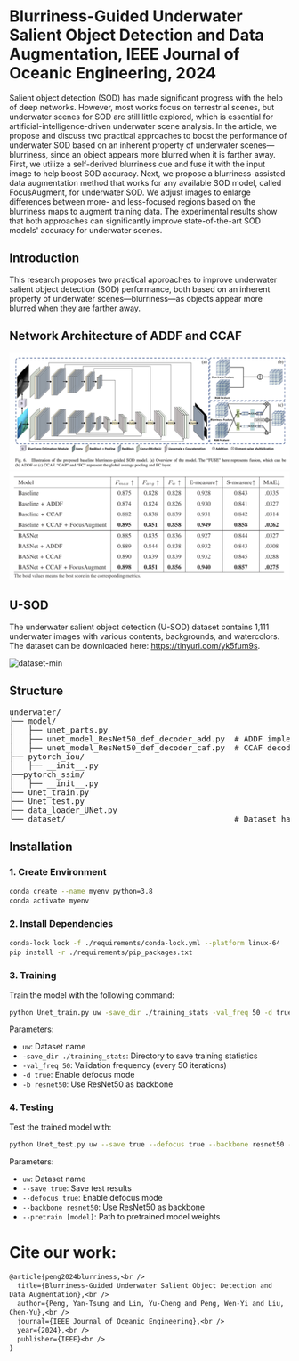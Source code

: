 # Blurriness-Guided Underwater Salient Object Detection and Data Augmentation, IEEE Journal of Oceanic Engineering, 2024
Salient object detection (SOD) has made significant progress with the help of deep networks. However, most works focus on terrestrial scenes, but underwater scenes for SOD are still little explored, which is essential for artificial-intelligence-driven underwater scene analysis. In the article, we propose and discuss two practical approaches to boost the performance of underwater SOD based on an inherent property of underwater scenes—blurriness, since an object appears more blurred when it is farther away. First, we utilize a self-derived blurriness cue and fuse it with the input image to help boost SOD accuracy. Next, we propose a blurriness-assisted data augmentation method that works for any available SOD model, called FocusAugment, for underwater SOD. We adjust images to enlarge differences between more- and less-focused regions based on the blurriness maps to augment training data. The experimental results show that both approaches can significantly improve state-of-the-art SOD models' accuracy for underwater scenes.

## Introduction
This research proposes two practical approaches to improve underwater salient object detection (SOD) performance, both based on an inherent property of underwater scenes—blurriness—as objects appear more blurred when they are farther away.


## Network Architecture of ADDF and CCAF
![Architecture](Figures/Architecture.png)
![Metrics](Figures/Metrics.png)


## U-SOD

The underwater salient object detection (U-SOD) dataset contains 1,111 underwater images with various contents, backgrounds, and watercolors. 
The dataset can be downloaded here: https://tinyurl.com/yk5fum9s.

![dataset-min](https://user-images.githubusercontent.com/56446649/158001100-1c404834-3a14-4999-9911-6e9ff4305ed6.png)


## Structure
<pre>
underwater/
├── model/                      
│   ├── unet_parts.py          
│   ├── unet_model_ResNet50_def_decoder_add.py  # ADDF implementation
│   ├── unet_model_ResNet50_def_decoder_caf.py  # CCAF decoder implementation
├── pytorch_iou/
│   ├── __init__.py
├──pytorch_ssim/
│   ├── __init__.py
├── Unet_train.py             
├── Unet_test.py  
├── data_loader_UNet.py
└── dataset/                                    # Dataset handling code and data
</pre>



## Installation
### 1. Create Environment

```bash
conda create --name myenv python=3.8
conda activate myenv
```

### 2. Install Dependencies

```bash
conda-lock lock -f ./requirements/conda-lock.yml --platform linux-64
pip install -r ./requirements/pip_packages.txt
```

### 3. Training

Train the model with the following command:

```bash
python Unet_train.py uw -save_dir ./training_stats -val_freq 50 -d true -b resnet50
```

Parameters:
- `uw`: Dataset name
- `-save_dir ./training_stats`: Directory to save training statistics
- `-val_freq 50`: Validation frequency (every 50 iterations)
- `-d true`: Enable defocus mode
- `-b resnet50`: Use ResNet50 as backbone

### 4. Testing

Test the trained model with:

```bash
python Unet_test.py uw --save true --defocus true --backbone resnet50 --pretrain [model]
```
Parameters:
- `uw`: Dataset name
- `--save true`: Save test results
- `--defocus true`: Enable defocus mode
- `--backbone resnet50`: Use ResNet50 as backbone
- `--pretrain [model]`: Path to pretrained model weights



# Cite our work:
```
@article{peng2024blurriness,<br />
  title={Blurriness-Guided Underwater Salient Object Detection and Data Augmentation},<br />
  author={Peng, Yan-Tsung and Lin, Yu-Cheng and Peng, Wen-Yi and Liu, Chen-Yu},<br />
  journal={IEEE Journal of Oceanic Engineering},<br />
  year={2024},<br />
  publisher={IEEE}<br />
}
```

